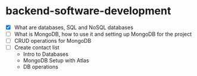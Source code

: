 # backend-software-development
- [x] What are databases, SQL and NoSQL databases
- [ ] What is MongoDB, how to use it and setting up MongoDB for the project
- [ ] CRUD operations for MongoDB
- [ ] Create contact list
  - Intro to Databases
  - MongoDB Setup with Atlas
  - DB operations
